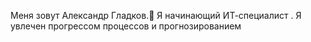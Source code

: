 Меня зовут Александр Гладков.🙋 Я начинающий ИТ-специалист . Я увлечен прогрессом процессов и прогнозированием

